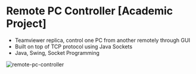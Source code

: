 # Remote PC Controller [Academic Project]

- Teamviewer replica, control one PC from another remotely through GUI
- Built on top of TCP protocol using Java Sockets
- Java, Swing, Socket Programming

![remote-pc-controller](https://i.imgur.com/Jyk5wYT.png)
